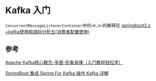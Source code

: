 # Kafka 入门



`ConcurrentMessageListenerContainer`中的`<K,V>`的解释在 [springboot2.x +kafka使用和源码分析五(消费者配置使用)](https://www.codeleading.com/article/19873229885/)



## 参考

[Apache Kafka核心概念-多图-形象易懂（入门教程轻松学）](https://blog.csdn.net/liyiming2017/article/details/82805479)

[SpringBoot 集成 Spring For Kafka 操作 Kafka 详解](http://www.mydlq.club/article/34/)

